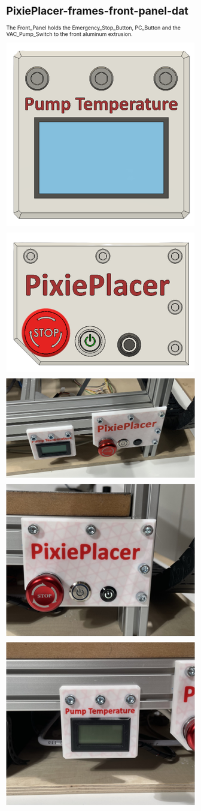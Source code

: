 
# PixiePlacer-frames-front-panel-dat

The Front_Panel holds the Emergency_Stop_Button, PC_Button and the VAC_Pump_Switch to the front aluminum extrusion.


![](1.png)

![](2.png)

![](3.JPEG)

![](4.JPEG)

![](5.JPEG)